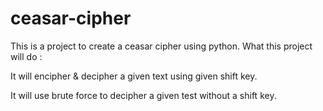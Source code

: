 # ceasar-cipher
This is a project to create a ceasar cipher using python.
What this project will do :

It will encipher & decipher a given text using given shift key.

It will use brute force to decipher a given test without a shift key.

